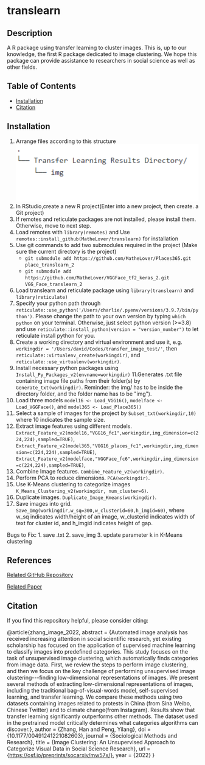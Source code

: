 # translearn

## Description

A R package using transfer learning to cluster images. This is, up to our knowledge, the first R package dedicated to image clustering. We hope this package can provide assistance to researchers in social science as well as other fields.

## Table of Contents
- [Installation](#installation)
- [Citation](#citation)

## Installation
1. Arrange files according to this structure 
![Alt text](Dir_Structure.png "Directory Structure")
2. In RStudio,create a new R project(Enter into a new project, then create. a Git project)
3. If remotes and reticulate packages are not installed, please install them. Otherwise, move to next step. 
4. Load remotes with `library(remotes)` and Use `remotes::install_github(MatheLover/translearn)` for installation 
5. Use git commands to add two submodules required in the project (Make sure the current directory is the project)
   - `git submodule add https://github.com/MatheLover/Places365.git place_translearn_2`
   - `git submodule add https://github.com/MatheLover/VGGFace_tf2_keras_2.git VGG_Face_translearn_2`
6. Load translearn and reticulate package using `library(translearn)` and `library(reticulate)`
7. Specify your python path through `reticulate::use_python('/Users/charlie/.pyenv/versions/3.9.7/bin/python')`. Please change the path to your own version by typing `which python` on your terminal. Otherwise, just select python version (>=3.8) and use `reticulate::install_python(version = "version_number")` to let reticulate install python for you. 
8. Create a working directory and virtual environment and use it, e.g. `workingdir = '/Users/david/Codes/transfer_image_test/'`, then `reticulate::virtualenv_create(workingdir)`, and `reticulate::use_virtualenv(workingdir)`.
9. Install necessary python packages using `Install_Py_Packages_v2(envname=workingdir)`
11.Generates .txt file containing image file paths from their folder(s) by `Generate_txt(workingdir)`. Reminder: the img/ has to be inside the directory folder, and the folder name has to be "img").
12. Load three models `model16 <- Load_VGG16()`, `modelface <- Load_VGGFace()`, and `model365 <- Load_Place365()`
13. Select a sample of images for the project by `Subset_txt(workingdir,10)` where 10 indicates the sample size. 
14. Extract image features using different models. `Extract_Feature_v2(model16,"VGG16_fc1",workingdir,img_dimension=c(224,224),sampled=TRUE)`,
`Extract_Feature_v2(model365,"VGG16_places_fc1",workingdir,img_dimension=c(224,224),sampled=TRUE)`,
`Extract_Feature_v2(modelface,"VGGFace_fc6",workingdir,img_dimension=c(224,224),sampled=TRUE)`,
15. Combine Image features. `Combine_Feature_v2(workingdir)`.
16. Perform PCA to reduce dimensions. `PCA(workingdir)`.
17. Use K-Means clustering to categorize images `K_Means_Clustering_v2(workingdir, num_cluster=6)`.
18. Duplicate images. `Duplicate_Image_Kmeans(workingdir)`.
19. Save images into grid. `Save_Img(workingdir,w_sq=300,w_clusterid=60,h_imgid=60)`, where w_sq indicates width/height of an image, w_clusterid indicates width of text for cluster id, and h_imgid indicates height of gap. 


Bugs to Fix: 1. save .txt 2. save_img 3. update parameter k in K-Means clustering

## References
[Related GitHub Repository](https://github.com/yilangpeng/image-clustering)

[Related Paper](https://hanzhang.xyz/files/Image%20Clustering%20An%20Unsupervised%20Approach%20to%20Categorize%20Visual%20Data%20in%20Social%20Science%20Research.pdf)

## Citation
If you find this repository helpful, please consider citing:

  @article{zhang_image_2022,
 abstract = {Automated image analysis has received increasing attention in social scientific research, yet existing scholarship has focused on the application of supervised machine learning to classify images into predefined categories. This study focuses on the task of unsupervised image clustering, which automatically finds categories from image data. First, we review the steps to perform image clustering, and then we focus on the key challenge of performing unsupervised image clustering---finding low-dimensional representations of images. We present several methods of extracting low-dimensional representations of images, including the traditional bag-of-visual-words model, self-supervised learning, and transfer learning. We compare these methods using two datasets containing images related to protests in China (from Sina Weibo, Chinese Twitter) and to climate change(from Instagram). Results show that transfer learning significantly outperforms other methods. The dataset used in the pretrained model critically determines what categories algorithms can discover.},
 author = {Zhang, Han and Peng, Yilang},
 doi = {10.1177/00491241221082603},
 journal = {Sociological Methods and Research},
 title = {Image Clustering: An Unsupervised Approach to Categorize Visual Data in Social Science Research},
 url = {https://osf.io/preprints/socarxiv/mw57x/},
 year = {2022}
}









 

